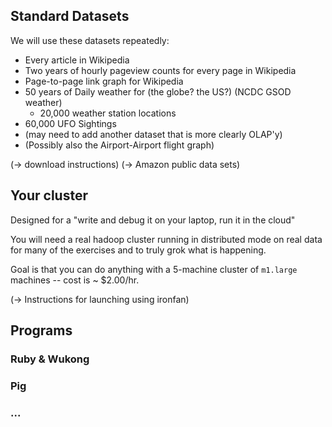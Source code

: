 

## Standard Datasets

We will use these datasets repeatedly:

* Every article in Wikipedia
* Two years of hourly pageview counts for every page in Wikipedia
* Page-to-page link graph for Wikipedia
* 50 years of Daily weather for (the globe? the US?) (NCDC GSOD weather)
  - 20,000 weather station locations
* 60,000 UFO Sightings
* (may need to add another dataset that is more clearly OLAP'y)
* (Possibly also the  Airport-Airport flight graph)


(-> download instructions)
(-> Amazon public data sets)


## Your cluster

Designed for a "write and debug it on your laptop, run it in the cloud"

You will need a real hadoop cluster running in distributed mode on real data
for many of the exercises and to truly grok what is happening.

Goal is that you can do anything with
a 5-machine cluster of `m1.large` machines 
-- cost is ~ $2.00/hr.

(-> Instructions for launching using ironfan)

## Programs


### Ruby & Wukong

### Pig

### ...